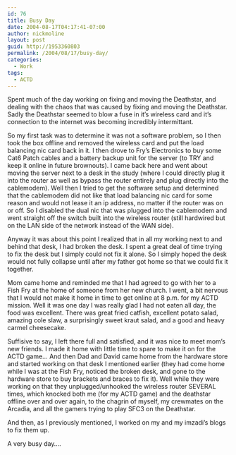 ```yaml
---
id: 76
title: Busy Day
date: 2004-08-17T04:17:41-07:00
author: nickmoline
layout: post
guid: http://1953360803
permalink: /2004/08/17/busy-day/
categories:
  - Work
tags:
  - ACTD
---
```

Spent much of the day working on fixing and moving the Deathstar, and dealing with the chaos that was caused by fixing and moving the Deathstar. Sadly the Deathstar seemed to blow a fuse in it&#8217;s wireless card and it&#8217;s connection to the internet was becoming incredibly intermittant.

<!--more-->

So my first task was to determine it was not a software problem, so I then took the box offline and removed the wireless card and put the load balancing nic card back in it. I then drove to Fry&#8217;s Electronics to buy some Cat6 Patch cables and a battery backup unit for the server (to TRY and keep it online in future brownouts). I came back here and went about moving the server next to a desk in the study (where I could directly plug it into the router as well as bypass the router entirely and plug directly into the cablemodem). Well then I tried to get the software setup and determined that the cablemodem did not like that load balancing nic card for some reason and would not lease it an ip address, no matter if the router was on or off. So I disabled the dual nic that was plugged into the cablemodem and went straight off the switch built into the wireless router (still hardwired but on the LAN side of the network instead of the WAN side).

Anyway it was about this point I realized that in all my working next to and behind that desk, I had broken the desk. I spent a great deal of time trying to fix the desk but I simply could not fix it alone. So I simply hoped the desk would not fully collapse until after my father got home so that we could fix it together.

Mom came home and reminded me that I had agreed to go with her to a Fish Fry at the home of someone from her new church. I went, a bit nervous that I would not make it home in time to get online at 8 p.m. for my ACTD mission. Well it was one day I was really glad I had not eaten all day, the food was excellent. There was great fried catfish, excellent potato salad, amazing cole slaw, a surprisingly sweet kraut salad, and a good and heavy carmel cheesecake.

Suffisive to say, I left there full and satisfied, and it was nice to meet mom&#8217;s new friends. I made it home with little time to spare to make it on for the ACTD game&#8230; And then Dad and David came home from the hardware store and started working on that desk I mentioned earlier (they had come home while I was at the Fish Fry, noticed the broken desk, and gone to the hardware store to buy brackets and braces to fix it). Well while they were working on that they unplugged/unhooked the wireless router SEVERAL times, which knocked both me (for my ACTD game) and the deathstar offline over and over again, to the chagrin of myself, my crewmates on the Arcadia, and all the gamers trying to play SFC3 on the Deathstar.

And then, as I previously mentioned, I worked on my and my imzadi&#8217;s blogs to fix them up.

A very busy day&#8230;.